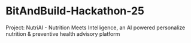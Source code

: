 # BitAndBuild-Hackathon-25
Project: NutriAI - Nutrition Meets Intelligence, an AI powered personalize nutrition &amp; preventive health advisory platform
